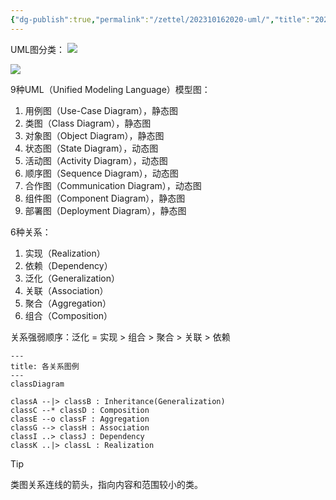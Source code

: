 ```yaml
---
{"dg-publish":true,"permalink":"/zettel/202310162020-uml/","title":"202310162020","tags":["uml"],"created":"2023-10-16T20:20:29+08:00"}
---
```



UML图分类：
![](assets/备忘/image-20231012191752468.png)

![](assets/备忘/image-20231012191808949.png)

9种UML（Unified Modeling Language）模型图：

1. 用例图（Use-Case Diagram），静态图
2. 类图（Class Diagram），静态图
3. 对象图（Object Diagram），静态图
4. 状态图（State Diagram），动态图
5. 活动图（Activity Diagram），动态图
6. 顺序图（Sequence Diagram），动态图
7. 合作图（Communication Diagram），动态图
8. 组件图（Component Diagram），静态图
9. 部署图（Deployment Diagram），静态图

6种关系：

1. 实现（Realization）
2. 依赖（Dependency）
3. 泛化（Generalization）
4. 关联（Association）
5. 聚合（Aggregation）
6. 组合（Composition）

关系强弱顺序：泛化 = 实现 > 组合 > 聚合 > 关联 > 依赖


```mermaid
---
title: 各关系图例
---
classDiagram

classA --|> classB : Inheritance(Generalization)
classC --* classD : Composition
classE --o classF : Aggregation
classG --> classH : Association
classI ..> classJ : Dependency
classK ..|> classL : Realization
```

> [!TIP]
> 类图关系连线的箭头，指向内容和范围较小的类。

